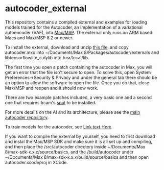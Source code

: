 # autocoder_external

This repository contains a compiled external and examples for loading models trained for the Autocoder, an implementation of a variational autoencoder (VAE), into [Max/MSP](https://cycling74.com/). The external only runs on ARM based Macs and Max/MSP 8.2 or newer.

To install the external, download and unzip [this file](https://github.com/franzson/autocoder_external/blob/main/external/autocoder.zip), and copy autocoder.mxo into ~/Documents/Max 8/Packages/autocoder/externals and libtensorflowlite_c.dylib into /usr/local/lib.

The first time you open a patch containing the autocoder in Max, you will get an error that the file isn't secure to open. To solve this, open System Preferences->Security & Privacy and under the general tab there should be an option to allow the software to open the file. Once you do that, close Max/MSP and reopen and it should now work.

There are two example patches included, a very basic one and a second one that requires Ircam's [spat](https://forum.ircam.fr/projects/detail/spat/) to be installed.

For more details on the AI and its architecture, please see the [main autocoder repository](https://github.com/franzson/autocoder).

To train models for the autocoder, see [Link text Here](https://link-url-here.org).

If you want to compile the external by yourself, you need to first download and instal the Max/MSP SDK and make sure it is all set up and compiling, and then place the /src/autocoder directory inside ~/Documents/Max 8/max-sdk-x.x.x/source/basics, and the /build/autocoder under ~/Documents/Max 8/max-sdk-x.x.x/build/source/basics and then open autocoder.xcodeproj in XCode.

